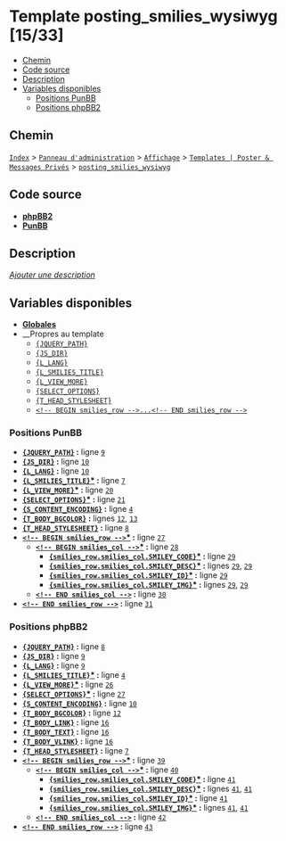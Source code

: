 # Template posting_smilies_wysiwyg [15/33]
* [Chemin](#chemin)
* [Code source](#code-source)
* [Description](#description)
* [Variables disponibles](#variables-disponibles)
    * [Positions PunBB](#positions-punbb)
    * [Positions phpBB2](#positions-phpbb2)

## Chemin
[`Index`](http://votre-forum.appspot.com/#/admin/,&part=themes,&mode=post&sub=templates,?mode=edit_post&part=themes&sub=templates&t=508) > [`Panneau d'administration`](http://votre-forum.appspot.com/admin/#&part=themes,&mode=post&sub=templates,?mode=edit_post&part=themes&sub=templates&t=508) > [`Affichage`](http://votre-forum.appspot.com/admin/?part=themes#&mode=post&sub=templates,?mode=edit_post&part=themes&sub=templates&t=508) > [`Templates | Poster & Messages Privés`](http://votre-forum.appspot.com/admin/?mode=post&part=themes&sub=templates#?mode=edit_post&part=themes&sub=templates&t=508) > [`posting_smilies_wysiwyg`](http://votre-forum.appspot.com/admin/?mode=edit_post&part=themes&sub=templates&t=508)

## Code source
* [__phpBB2__](../src/subsilver/posting_smilies_wysiwyg.tpl#files)
* [__PunBB__](../src/punbb/posting_smilies_wysiwyg.tpl#files)

## Description
[*Ajouter une description*](https://fa-tvars.appspot.com/tpl/posting_smilies_wysiwyg)

## Variables disponibles
* [__Globales__](../../variables_globales.md#readme)
* __Propres au template
    * [`{JQUERY_PATH}`](https://github.com/Etana/template/blob/master/var/JQUERY_PATH.md#readme)
    * [`{JS_DIR}`](https://github.com/Etana/template/blob/master/var/JS_DIR.md#readme)
    * [`{L_LANG}`](https://github.com/Etana/template/blob/master/var/L_LANG.md#readme)
    * [`{L_SMILIES_TITLE}`](https://github.com/Etana/template/blob/master/var/L_SMILIES_TITLE.md#readme)
    * [`{L_VIEW_MORE}`](https://github.com/Etana/template/blob/master/var/L_VIEW_MORE.md#readme)
    * [`{SELECT_OPTIONS}`](https://github.com/Etana/template/blob/master/var/SELECT_OPTIONS.md#readme)
    * [`{T_HEAD_STYLESHEET}`](https://github.com/Etana/template/blob/master/var/T_HEAD_STYLESHEET.md#readme)
    * [`<!-- BEGIN smilies_row -->...<!-- END smilies_row -->`](https://github.com/Etana/template/blob/master/var/smilies_row.md#readme)

### Positions PunBB 

* __[`{JQUERY_PATH}`](https://github.com/Etana/template/blob/master/var/JQUERY_PATH.md#readme) :__ ligne [`9`](../src/punbb/posting_smilies_wysiwyg.tpl#L9)
* __[`{JS_DIR}`](https://github.com/Etana/template/blob/master/var/JS_DIR.md#readme) :__ ligne [`10`](../src/punbb/posting_smilies_wysiwyg.tpl#L10)
* __[`{L_LANG}`](https://github.com/Etana/template/blob/master/var/L_LANG.md#readme) :__ ligne [`10`](../src/punbb/posting_smilies_wysiwyg.tpl#L10)
* __[`{L_SMILIES_TITLE}`](https://github.com/Etana/template/blob/master/var/L_SMILIES_TITLE.md#readme)<a href="https://fa-tvars.appspot.com/var/L_SMILIES_TITLE">*</a> :__ ligne [`7`](../src/punbb/posting_smilies_wysiwyg.tpl#L7)
* __[`{L_VIEW_MORE}`](https://github.com/Etana/template/blob/master/var/L_VIEW_MORE.md#readme)<a href="https://fa-tvars.appspot.com/var/L_VIEW_MORE">*</a> :__ ligne [`20`](../src/punbb/posting_smilies_wysiwyg.tpl#L20)
* __[`{SELECT_OPTIONS}`](https://github.com/Etana/template/blob/master/var/SELECT_OPTIONS.md#readme)<a href="https://fa-tvars.appspot.com/var/SELECT_OPTIONS">*</a> :__ ligne [`21`](../src/punbb/posting_smilies_wysiwyg.tpl#L21)
* __[`{S_CONTENT_ENCODING}`](https://github.com/Etana/template/blob/master/var/S_CONTENT_ENCODING.md#readme) :__ ligne [`4`](../src/punbb/posting_smilies_wysiwyg.tpl#L4)
* __[`{T_BODY_BGCOLOR}`](https://github.com/Etana/template/blob/master/var/T_BODY_BGCOLOR.md#readme) :__ lignes [`12`](../src/punbb/posting_smilies_wysiwyg.tpl#L12), [`13`](../src/punbb/posting_smilies_wysiwyg.tpl#L13)
* __[`{T_HEAD_STYLESHEET}`](https://github.com/Etana/template/blob/master/var/T_HEAD_STYLESHEET.md#readme) :__ ligne [`8`](../src/punbb/posting_smilies_wysiwyg.tpl#L8)
* __[`<!-- BEGIN smilies_row -->`](https://github.com/Etana/template/blob/master/var/smilies_row.md#readme)<a href="https://fa-tvars.appspot.com/var/smilies_row">*</a> :__ ligne [`27`](../src/punbb/posting_smilies_wysiwyg.tpl#L27)
    * __[`<!-- BEGIN smilies_col -->`](https://github.com/Etana/template/blob/master/var/smilies_row.smilies_col.md#readme)<a href="https://fa-tvars.appspot.com/var/smilies_row.smilies_col">*</a> :__ ligne [`28`](../src/punbb/posting_smilies_wysiwyg.tpl#L28)
        * __[`{smilies_row.smilies_col.SMILEY_CODE}`](https://github.com/Etana/template/blob/master/var/smilies_row.smilies_col.SMILEY_CODE.md#readme)<a href="https://fa-tvars.appspot.com/var/smilies_row.smilies_col.SMILEY_CODE">*</a> :__ ligne [`29`](../src/punbb/posting_smilies_wysiwyg.tpl#L29)
        * __[`{smilies_row.smilies_col.SMILEY_DESC}`](https://github.com/Etana/template/blob/master/var/smilies_row.smilies_col.SMILEY_DESC.md#readme)<a href="https://fa-tvars.appspot.com/var/smilies_row.smilies_col.SMILEY_DESC">*</a> :__ lignes [`29`](../src/punbb/posting_smilies_wysiwyg.tpl#L29), [`29`](../src/punbb/posting_smilies_wysiwyg.tpl#L29)
        * __[`{smilies_row.smilies_col.SMILEY_ID}`](https://github.com/Etana/template/blob/master/var/smilies_row.smilies_col.SMILEY_ID.md#readme)<a href="https://fa-tvars.appspot.com/var/smilies_row.smilies_col.SMILEY_ID">*</a> :__ ligne [`29`](../src/punbb/posting_smilies_wysiwyg.tpl#L29)
        * __[`{smilies_row.smilies_col.SMILEY_IMG}`](https://github.com/Etana/template/blob/master/var/smilies_row.smilies_col.SMILEY_IMG.md#readme)<a href="https://fa-tvars.appspot.com/var/smilies_row.smilies_col.SMILEY_IMG">*</a> :__ lignes [`29`](../src/punbb/posting_smilies_wysiwyg.tpl#L29), [`29`](../src/punbb/posting_smilies_wysiwyg.tpl#L29)
    * __[`<!-- END smilies_col -->`](https://github.com/Etana/template/blob/master/var/smilies_row.smilies_col.md#readme) :__ ligne [`30`](../src/punbb/posting_smilies_wysiwyg.tpl#L30)
* __[`<!-- END smilies_row -->`](https://github.com/Etana/template/blob/master/var/smilies_row.md#readme) :__ ligne [`31`](../src/punbb/posting_smilies_wysiwyg.tpl#L31)


### Positions phpBB2 

* __[`{JQUERY_PATH}`](https://github.com/Etana/template/blob/master/var/JQUERY_PATH.md#readme) :__ ligne [`8`](../src/subsilver/posting_smilies_wysiwyg.tpl#L8)
* __[`{JS_DIR}`](https://github.com/Etana/template/blob/master/var/JS_DIR.md#readme) :__ ligne [`9`](../src/subsilver/posting_smilies_wysiwyg.tpl#L9)
* __[`{L_LANG}`](https://github.com/Etana/template/blob/master/var/L_LANG.md#readme) :__ ligne [`9`](../src/subsilver/posting_smilies_wysiwyg.tpl#L9)
* __[`{L_SMILIES_TITLE}`](https://github.com/Etana/template/blob/master/var/L_SMILIES_TITLE.md#readme)<a href="https://fa-tvars.appspot.com/var/L_SMILIES_TITLE">*</a> :__ ligne [`4`](../src/subsilver/posting_smilies_wysiwyg.tpl#L4)
* __[`{L_VIEW_MORE}`](https://github.com/Etana/template/blob/master/var/L_VIEW_MORE.md#readme)<a href="https://fa-tvars.appspot.com/var/L_VIEW_MORE">*</a> :__ ligne [`26`](../src/subsilver/posting_smilies_wysiwyg.tpl#L26)
* __[`{SELECT_OPTIONS}`](https://github.com/Etana/template/blob/master/var/SELECT_OPTIONS.md#readme)<a href="https://fa-tvars.appspot.com/var/SELECT_OPTIONS">*</a> :__ ligne [`27`](../src/subsilver/posting_smilies_wysiwyg.tpl#L27)
* __[`{S_CONTENT_ENCODING}`](https://github.com/Etana/template/blob/master/var/S_CONTENT_ENCODING.md#readme) :__ ligne [`10`](../src/subsilver/posting_smilies_wysiwyg.tpl#L10)
* __[`{T_BODY_BGCOLOR}`](https://github.com/Etana/template/blob/master/var/T_BODY_BGCOLOR.md#readme) :__ ligne [`12`](../src/subsilver/posting_smilies_wysiwyg.tpl#L12)
* __[`{T_BODY_LINK}`](https://github.com/Etana/template/blob/master/var/T_BODY_LINK.md#readme) :__ ligne [`16`](../src/subsilver/posting_smilies_wysiwyg.tpl#L16)
* __[`{T_BODY_TEXT}`](https://github.com/Etana/template/blob/master/var/T_BODY_TEXT.md#readme) :__ ligne [`16`](../src/subsilver/posting_smilies_wysiwyg.tpl#L16)
* __[`{T_BODY_VLINK}`](https://github.com/Etana/template/blob/master/var/T_BODY_VLINK.md#readme) :__ ligne [`16`](../src/subsilver/posting_smilies_wysiwyg.tpl#L16)
* __[`{T_HEAD_STYLESHEET}`](https://github.com/Etana/template/blob/master/var/T_HEAD_STYLESHEET.md#readme) :__ ligne [`7`](../src/subsilver/posting_smilies_wysiwyg.tpl#L7)
* __[`<!-- BEGIN smilies_row -->`](https://github.com/Etana/template/blob/master/var/smilies_row.md#readme)<a href="https://fa-tvars.appspot.com/var/smilies_row">*</a> :__ ligne [`39`](../src/subsilver/posting_smilies_wysiwyg.tpl#L39)
    * __[`<!-- BEGIN smilies_col -->`](https://github.com/Etana/template/blob/master/var/smilies_row.smilies_col.md#readme)<a href="https://fa-tvars.appspot.com/var/smilies_row.smilies_col">*</a> :__ ligne [`40`](../src/subsilver/posting_smilies_wysiwyg.tpl#L40)
        * __[`{smilies_row.smilies_col.SMILEY_CODE}`](https://github.com/Etana/template/blob/master/var/smilies_row.smilies_col.SMILEY_CODE.md#readme)<a href="https://fa-tvars.appspot.com/var/smilies_row.smilies_col.SMILEY_CODE">*</a> :__ ligne [`41`](../src/subsilver/posting_smilies_wysiwyg.tpl#L41)
        * __[`{smilies_row.smilies_col.SMILEY_DESC}`](https://github.com/Etana/template/blob/master/var/smilies_row.smilies_col.SMILEY_DESC.md#readme)<a href="https://fa-tvars.appspot.com/var/smilies_row.smilies_col.SMILEY_DESC">*</a> :__ lignes [`41`](../src/subsilver/posting_smilies_wysiwyg.tpl#L41), [`41`](../src/subsilver/posting_smilies_wysiwyg.tpl#L41)
        * __[`{smilies_row.smilies_col.SMILEY_ID}`](https://github.com/Etana/template/blob/master/var/smilies_row.smilies_col.SMILEY_ID.md#readme)<a href="https://fa-tvars.appspot.com/var/smilies_row.smilies_col.SMILEY_ID">*</a> :__ ligne [`41`](../src/subsilver/posting_smilies_wysiwyg.tpl#L41)
        * __[`{smilies_row.smilies_col.SMILEY_IMG}`](https://github.com/Etana/template/blob/master/var/smilies_row.smilies_col.SMILEY_IMG.md#readme)<a href="https://fa-tvars.appspot.com/var/smilies_row.smilies_col.SMILEY_IMG">*</a> :__ lignes [`41`](../src/subsilver/posting_smilies_wysiwyg.tpl#L41), [`41`](../src/subsilver/posting_smilies_wysiwyg.tpl#L41)
    * __[`<!-- END smilies_col -->`](https://github.com/Etana/template/blob/master/var/smilies_row.smilies_col.md#readme) :__ ligne [`42`](../src/subsilver/posting_smilies_wysiwyg.tpl#L42)
* __[`<!-- END smilies_row -->`](https://github.com/Etana/template/blob/master/var/smilies_row.md#readme) :__ ligne [`43`](../src/subsilver/posting_smilies_wysiwyg.tpl#L43)
